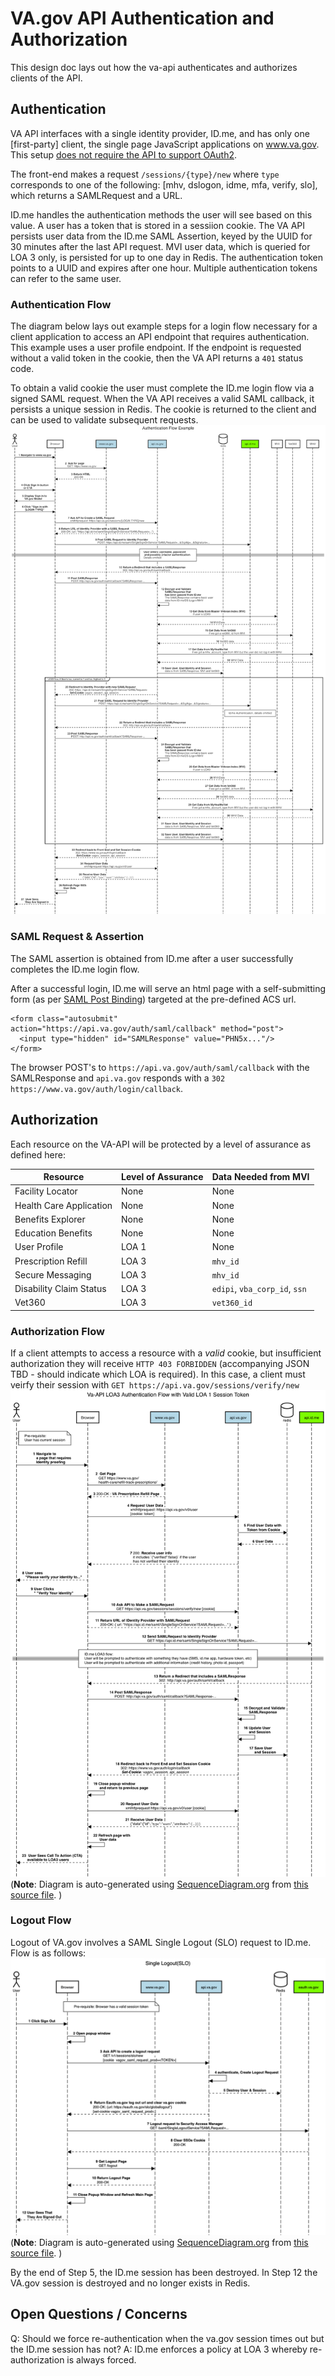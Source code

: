 # VA.gov API Authentication and Authorization
This design doc lays out how the va-api authenticates and authorizes clients of the API.

## Authentication
VA API interfaces with a single identity provider, ID.me, and has only one [first-party] client, the single page JavaScript applications on www.va.gov. This setup [does not require the API to support OAuth2](../../2016_Discovery_Original_Identity_Solution/potential_oauth_design.md). 

The front-end makes a request `/sessions/{type}/new` where `type` corresponds to one of the following: [mhv, dslogon, idme, mfa, verify, slo], which returns a SAMLRequest and a URL.

ID.me handles the authentication methods the user will see based on this value.
A user has a token that is stored in a sessiion cookie.  The VA API persists user data from the ID.me SAML Assertion, keyed by the UUID for 30 minutes after the last API request. MVI user data, which is queried for LOA 3 only, is persisted for up to one day in Redis. The authentication token points to a UUID and expires after one hour. Multiple authentication tokens can refer to the same user.

### Authentication Flow
The diagram below lays out example steps for a login flow necessary for a client application to access an API endpoint that requires authentication.  This example uses a user profile endpoint. If the endpoint is requested without a valid token in the cookie, then the VA API returns a `401` status code. 

To obtain a valid cookie the user must complete the ID.me login flow via a signed SAML request. When the VA API receives a valid SAML callback, it persists a unique session in Redis. The cookie is returned to the client and can be used to validate subsequent requests. 
![Current Authhentication Flow](https://github.com/department-of-veterans-affairs/va.gov-team/blob/master/products/identity/login/reference-documents/idme/idme-flow.png)

### SAML Request & Assertion
The SAML assertion is obtained from ID.me after a user successfully completes the ID.me login flow.


After a successful login, ID.me will serve an html page with a self-submitting form (as per [SAML Post Binding](https://en.wikipedia.org/wiki/SAML_2.0#HTTP_POST_Binding)) targeted at the pre-defined ACS url.
```
<form class="autosubmit" action="https://api.va.gov/auth/saml/callback" method="post">
  <input type="hidden" id="SAMLResponse" value="PHN5x..."/>
</form>
```

The browser POST's to `https://api.va.gov/auth/saml/callback` with the SAMLResponse and `api.va.gov` responds with a `302 https://www.va.gov/auth/login/callback`.

## Authorization
Each resource on the VA-API will be protected by a level of assurance as defined here:

| Resource                | Level of Assurance | Data Needed from MVI          |
|-------------------------|--------------------|-------------------------------|
| Facility Locator        | None               | None                          |
| Health Care Application | None               | None                          |
| Benefits Explorer       | None               | None                          |
| Education Benefits      | None               | None                          |
| User Profile            | LOA 1              | None                          |
| Prescription Refill     | LOA 3              | `mhv_id`                      |
| Secure Messaging        | LOA 3              | `mhv_id`                      |
| Disability Claim Status | LOA 3              | `edipi`, `vba_corp_id`, `ssn` 
| Vet360                  | LOA 3              | `vet360_id`

### Authorization Flow
If a client attempts to access a resource with a _valid_ cookie, but insufficient authorization they will receive `HTTP 403 FORBIDDEN` (accompanying JSON TBD - should indicate which LOA is required).  In this case, a client must veirfy their session with `GET https://api.va.gov/sessions/verify/new`
![Current LOA3 Authorization Flow](https://github.com/department-of-veterans-affairs/va.gov-team/blob/master/products/identity/login/reference-documents/idme/loa1to-3-flow.png)
(**Note**: Diagram is auto-generated using [SequenceDiagram.org](http://sequencediagram.org) from [this source file](https://github.com/department-of-veterans-affairs/va.gov-team/blob/master/products/identity/login/reference-documents/idme/loa1to-3-flow.uml). )

### Logout Flow
Logout of VA.gov involves a SAML Single Logout (SLO) request to ID.me.  Flow is as follows:
![Logout Flow](https://github.com/department-of-veterans-affairs/va.gov-team/blob/master/products/identity/login/reference-documents/idme/logout.png)
(**Note**: Diagram is auto-generated using [SequenceDiagram.org](http://sequencediagram.org) from [this source file](https://github.com/department-of-veterans-affairs/va.gov-team/blob/master/products/identity/login/reference-documents/idme/logout.uml). )


By the end of Step 5, the ID.me session has been destroyed. In Step 12 the VA.gov session is destroyed and no longer exists in Redis.

## Open Questions / Concerns
Q: Should we force re-authentication when the va.gov session times out but the ID.me session has not?
A: ID.me enforces a policy at LOA 3 whereby re-authorization is always forced.
